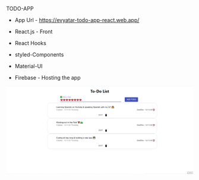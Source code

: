 TODO-APP 

* App Url - https://evyatar-todo-app-react.web.app/

* React.js - Front
* React Hooks
* styled-Components
* Material-UI
* Firebase - Hosting the app

![alt text](https://github.com/EvyatarHaim1/TODO-React-app/blob/main/src/ScreenView.png)

